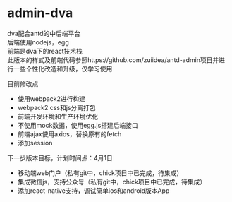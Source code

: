 # admin-dva
dva配合antd的中后端平台<br/>
后端使用nodejs，egg<br/>
前端是dva下的react技术栈<br/>
此版本的样式及前端代码参照https://github.com/zuiidea/antd-admin项目并进行一些个性化改造和升级，仅学习使用
<p>目前修改点</p>
<ul>
<li>使用webpack2进行构建</li>
<li>webpack2 css和js分离打包</li>
<li>前端开发环境和生产环境优化</li>
<li>不使用mock数据，使用egg.js搭建后端接口</li>
<li>前端ajax使用axios，替换原有的fetch</li>
<li>添加session</li>
</ul>
<p>下一步版本目标，计划时间点：4月1日</p>
<ul>
<li>移动端web门户（私有git中，chick项目中已完成，待集成）</li>
<li>集成微信js，支持公众号（私有git中，chick项目中已完成，待集成）</li>
<li>添加react-native支持，调试简单ios和android版本App</li>
</ul>

